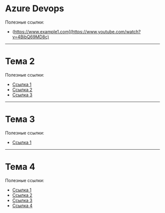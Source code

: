 # Azure Devops

Полезные ссылки:

- (https://www.example1.com](https://www.youtube.com/watch?v=4BibQ69MD8c)
---

# Тема 2

Полезные ссылки:

- [Ссылка 1](https://www.example1.com)
- [Ссылка 2](https://www.example2.com)
- [Ссылка 3](https://www.example3.com)

---

# Тема 3

Полезные ссылки:

- [Ссылка 1](https://www.example1.com)

---

# Тема 4

Полезные ссылки:

- [Ссылка 1](https://www.example1.com)
- [Ссылка 2](https://www.example2.com)
- [Ссылка 3](https://www.example3.com)
- [Ссылка 4](https://www.example4.com)

